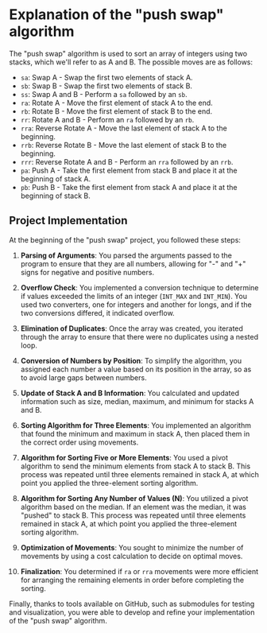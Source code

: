 # Explanation of the "push swap" algorithm

The "push swap" algorithm is used to sort an array of integers using two stacks, which we'll refer to as A and B. The possible moves are as follows:

- `sa`: Swap A - Swap the first two elements of stack A.
- `sb`: Swap B - Swap the first two elements of stack B.
- `ss`: Swap A and B - Perform a `sa` followed by an `sb`.
- `ra`: Rotate A - Move the first element of stack A to the end.
- `rb`: Rotate B - Move the first element of stack B to the end.
- `rr`: Rotate A and B - Perform an `ra` followed by an `rb`.
- `rra`: Reverse Rotate A - Move the last element of stack A to the beginning.
- `rrb`: Reverse Rotate B - Move the last element of stack B to the beginning.
- `rrr`: Reverse Rotate A and B - Perform an `rra` followed by an `rrb`.
- `pa`: Push A - Take the first element from stack B and place it at the beginning of stack A.
- `pb`: Push B - Take the first element from stack A and place it at the beginning of stack B.

## Project Implementation

At the beginning of the "push swap" project, you followed these steps:

1. **Parsing of Arguments**: You parsed the arguments passed to the program to ensure that they are all numbers, allowing for "-" and "+" signs for negative and positive numbers.

2. **Overflow Check**: You implemented a conversion technique to determine if values exceeded the limits of an integer (`INT_MAX` and `INT_MIN`). You used two converters, one for integers and another for longs, and if the two conversions differed, it indicated overflow.

3. **Elimination of Duplicates**: Once the array was created, you iterated through the array to ensure that there were no duplicates using a nested loop.

4. **Conversion of Numbers by Position**: To simplify the algorithm, you assigned each number a value based on its position in the array, so as to avoid large gaps between numbers.

5. **Update of Stack A and B Information**: You calculated and updated information such as size, median, maximum, and minimum for stacks A and B.

6. **Sorting Algorithm for Three Elements**: You implemented an algorithm that found the minimum and maximum in stack A, then placed them in the correct order using movements.

7. **Algorithm for Sorting Five or More Elements**: You used a pivot algorithm to send the minimum elements from stack A to stack B. This process was repeated until three elements remained in stack A, at which point you applied the three-element sorting algorithm.

8. **Algorithm for Sorting Any Number of Values (N)**: You utilized a pivot algorithm based on the median. If an element was the median, it was "pushed" to stack B. This process was repeated until three elements remained in stack A, at which point you applied the three-element sorting algorithm.

9. **Optimization of Movements**: You sought to minimize the number of movements by using a cost calculation to decide on optimal moves.

10. **Finalization**: You determined if `ra` or `rra` movements were more efficient for arranging the remaining elements in order before completing the sorting.

Finally, thanks to tools available on GitHub, such as submodules for testing and visualization, you were able to develop and refine your implementation of the "push swap" algorithm.
